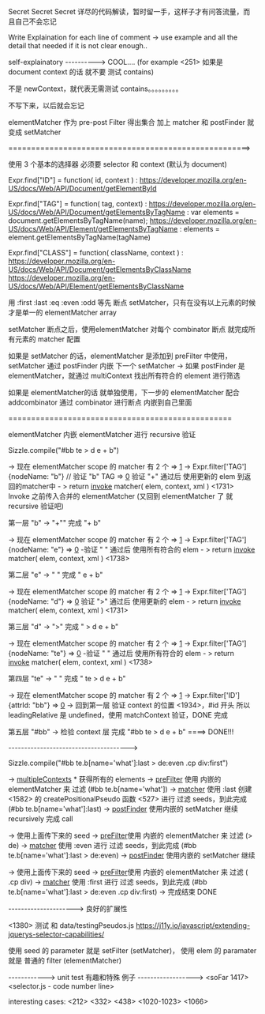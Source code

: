 Secret Secret Secret 详尽的代码解读，暂时留一手，这样子才有问答流量，而且自己不会忘记

Write Explaination for each line of comment -> use example and all the detail that needed if it is not clear enough..

self-explainatory  ----------> COOL....  (for example <251> 如果是 document context 的话 就不要 测试 contains)

不是 newContext，就代表无需测试 contains。。。。。。。。。

不写下来，以后就会忘记

elementMatcher 作为 pre-post Filter 得出集合 加上 matcher 和 postFinder 就变成 setMatcher

=====================================================>

使用 3 个基本的选择器 必须要 selector 和 context (默认为 document)  

Expr.find["ID"] = function( id, context ) : 
https://developer.mozilla.org/en-US/docs/Web/API/Document/getElementById

Expr.find["TAG"] = function( tag, context) : 
https://developer.mozilla.org/en-US/docs/Web/API/Document/getElementsByTagName : var elements = document.getElementsByTagName(name);
https://developer.mozilla.org/en-US/docs/Web/API/Element/getElementsByTagName : elements = element.getElementsByTagName(tagName)

Expr.find["CLASS"] = function( className, context ) : 
https://developer.mozilla.org/en-US/docs/Web/API/Document/getElementsByClassName
https://developer.mozilla.org/en-US/docs/Web/API/Element/getElementsByClassName 


用 :first :last :eq :even :odd 等先 断点 setMatcher，只有在没有以上元素的时候才是单一的 elementMatcher array

setMatcher 断点之后，使用elementMatcher 对每个 combinator 断点 就完成所有元素的 matcher 配置

如果是 setMatcher 的话，elementMatcher 是添加到 preFilter 中使用，setMatcher 通过 postFinder 内嵌 下一个 setMatcher
-> 如果 postFinder 是elementMatcher，就通过 multiContext 找出所有符合的 element 进行筛选

如果是 elementMatcher的话 就单独使用，下一步的 elementMatcher 配合 addcombinator 通过 combinator 进行断点 内嵌到自己里面

=================================================

elementMatcher 内嵌 elementMatcher 进行 recursive 验证

Sizzle.compile("#bb te > d e + b")

-> 现在 elementMatcher scope 的 matcher 有 2 个 
=> [1](呼叫1) -> Expr.filter['TAG'] {nodeName: "b"} // 验证 "b" TAG
=> [0](呼叫2) 验证 "+" 通过后 使用更新的 elem 到返回的matcher中 - > return [invoke](呼叫3) matcher( elem, context, xml ) <1731>
			 Invoke 之前传入合并的 elementMatcher (又回到 elementMatcher 了 就 recursive 验证吧) 

第一层 "b" -> "+"" 完成 "+ b"

-> 现在 elementMatcher scope 的 matcher 有 2 个 
=> [1](呼叫1) -> Expr.filter['TAG'] {nodeName: "e"} 
=> [0](呼叫2) -验证 " " 通过后 使用所有符合的 elem - > return [invoke](呼叫3) matcher( elem, context, xml ) <1738>

第二层 "e" -> " " 完成  " e + b"

-> 现在 elementMatcher scope 的 matcher 有 2 个 
=> [1](呼叫1) -> Expr.filter['TAG'] {nodeName: "d"}
=> [0](呼叫2) 验证 ">" 通过后 使用更新的 elem - > return [invoke](呼叫3) matcher( elem, context, xml ) <1731>

第三层 "d" -> ">" 完成 " > d e + b"

-> 现在 elementMatcher scope 的 matcher 有 2 个 
=> [1](呼叫1) -> Expr.filter['TAG'] {nodeName: "te"}
=> [0](呼叫2) -验证 " " 通过后 使用所有符合的 elem - > return [invoke](呼叫3) matcher( elem, context, xml ) <1738>

第四层 "te" -> " " 完成 " te > d e + b"

-> 现在 elementMatcher scope 的 matcher 有 2 个 
=> [1](呼叫1) -> Expr.filter['ID'] {attrId: "bb"}
=> [0](呼叫0) -> 回到第一层 验证 context 的位置 <1934>，#id 开头 所以 leadingRelative 是 undefined，使用 matchContext 验证，DONE 完成

第五层 "#bb" -> 检验 context 层 完成 "#bb te > d e + b" ====> DONE!!! 

-------------------------------------->

Sizzle.compile("#bb te.b[name='what']:last > de:even .cp div:first")

-> [multipleContexts](呼叫1) * 获得所有的 elements
-> [preFilter](呼叫2) 使用 内嵌的 elementMatcher 来 过滤 (#bb te.b[name='what'])
-> [matcher](呼叫3) 使用 :last 创建 <1582> 的 createPositionalPseudo 函数 <527> 进行 过滤 seeds，到此完成 (#bb te.b[name='what']:last)
-> [postFinder](呼叫4) 使用内嵌的 setMatcher 继续 recursively 完成 call

-> 使用上面传下来的 seed
-> [preFilter](呼叫1)使用 内嵌的 elementMatcher 来 过滤 (> de)
-> [matcher](呼叫2) 使用 :even 进行 过滤 seeds，到此完成 (#bb te.b[name='what']:last > de:even)
-> [postFinder](呼叫3) 使用内嵌的 setMatcher 继续

-> 使用上面传下来的 seed
-> [preFilter](呼叫1)使用 内嵌的 elementMatcher 来 过滤 ( .cp div)
-> [matcher](呼叫2) 使用 :first 进行 过滤 seeds，到此完成 (#bb te.b[name='what']:last > de:even .cp div:first)
-> 完成结束 DONE

---------------------> 良好的扩展性

<1380> 测试 和 data/testingPseudos.js https://j11y.io/javascript/extending-jquerys-selector-capabilities/

使用 seed 的 parameter 就是 setFilter (setMatcher)， 使用 elem 的 paramater 就是 普通的 filter (elementMatcher)

------------> unit test 有趣和特殊 例子 ------------------> <soFar 1417>
<selector.js - code number line>

interesting cases: <212> <332> <438> <1020-1023> <1066>


